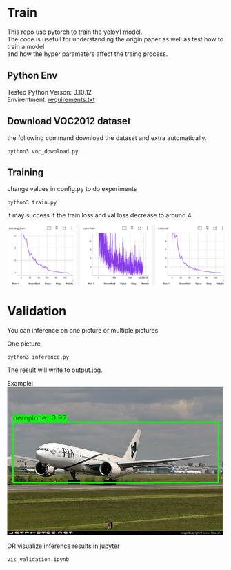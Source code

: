 # Train
This repo use pytorch to train the yolov1 model.  
The code is usefull for understanding the origin paper as well as test how to train a model    
and how the hyper parameters affect the traing process.  

## Python Env
Tested Python Verson: 3.10.12  
Envirentment: [requirements.txt](https://github.com/flj512/yolov1/blob/master/requirements.txt)

## Download VOC2012 dataset
the following command download the dataset and extra automatically.  

```
python3 voc_download.py
```

## Training
change values in config.py to do experiments
```
python3 train.py
```
it may success if the train loss and val loss decrease to around 4

![Loss](https://github.com/flj512/yolov1/blob/master/loss.png)

# Validation
You can inference on one picture or multiple pictures    

One picture    
```
python3 inference.py
```
The result will write to output.jpg. 
  
Example:    
![Airplane](https://github.com/flj512/yolov1/blob/master/output.jpg)

OR visualize inference results in jupyter
```
vis_validation.ipynb
```

